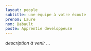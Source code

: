 ```yaml
---
layout: people
subtitle: une équipe à votre écoute
prenom: Laure
nom: Babault
poste: Apprentie developpeuse
---
```


<i> description à venir ... </i>
